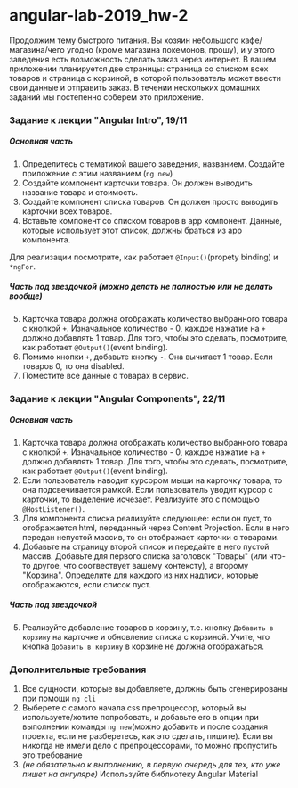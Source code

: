 # angular-lab-2019_hw-2

Продолжим тему быстрого питания. Вы хозяин небольшого кафе/магазина/чего угодно (кроме магазина покемонов, прошу), и у этого заведения есть возможность сделать заказ через интернет. В вашем приложении планируется две страницы: страница со списком всех товаров и страница с корзиной, в которой пользователь может ввести свои данные и отправить заказ. В течении нескольких домашних заданий мы постепенно соберем это приложение.

### Задание к лекции "Angular Intro", 19/11
##### Основная часть
1) Определитесь с тематикой вашего заведения, названием. Cоздайте приложение с этим названием (`ng new`)
2) Создайте компонент карточки товара. Он должен выводить название товара и стоимость.
3) Создайте компонент списка товаров. Он должен просто выводить карточки всех товаров.
4) Вставьте компонент со списком товаров в app компонент. Данные, которые использует этот список, должны браться из app компонента.

Для реализации посмотрите, как работает `@Input()`(propety binding) и `*ngFor`.

##### Часть под звездочкой *(можно делать не полностью или не делать вообще)*
5) Карточка товара должна отображать количество выбранного товара с кнопкой `+`. Изначальное количество - 0, каждое нажатие на `+` должно добавлять 1 товар. Для того, чтобы это сделать, посмотрите, как работает `@Output()`(event binding).
6) Помимо кнопки `+`, добавьте кнопку `-`. Она вычитает 1 товар. Если товаров 0, то она disabled.
7) Поместите все данные о товарах в сервис.

### Задание к лекции "Angular Components", 22/11
##### Основная часть
1) Карточка товара должна отображать количество выбранного товара с кнопкой `+`. Изначальное количество - 0, каждое нажатие на `+` должно добавлять 1 товар. Для того, чтобы это сделать, посмотрите, как работает `@Output()`(event binding).
2) Если пользователь наводит курсором мыши на карточку товара, то она подсвечивается рамкой. Если пользователь уводит курсор с карточки, то выделение исчезает. Реализуйте это с помощью `@HostListener()`.
3) Для компонента списка реализуйте следующее: если он пуст, то отображается html, переданный через Content Projection. Если в него передан непустой массив, то он отображает карточки с товарами.
4) Добавьте на страницу второй список и передайте в него пустой массив. Добавьте для первого списка заголовок "Товары" (или что-то другое, что соотвествует вашему контексту), а второму "Корзина". Определите для каждого из них надписи, которые отображаются, если список пуст.

##### Часть под звездочкой
5) Реализуйте добавление товаров в корзину, т.е. кнопку `Добавить в корзину` на карточке и обновление списка с корзиной. Учите, что кнопка `Добавить в корзину` в корзине не должна отображаться.

### Дополнительные требования
1) Все сущности, которые вы добавляете, должны быть сгенерированы при помощи `ng cli`
2) Выберете с самого начала css препроцессор, который вы используете/хотите попробовать, и добавьте его в опции при выполнении команды `ng new`(можно добавить и после создания проекта, если не разберетесь, как это сделать, пишите). Если вы никогда не имели дело с препроцессорами, то можно пропустить это требование
3) *(не обязательно к выполнению, в первую очередь для тех, кто уже пишет на ангуляре)* Используйте библиотеку Angular Material
